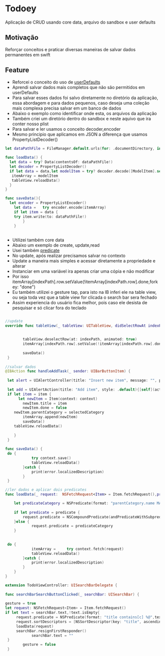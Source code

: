 # Todoey
Aplicação de CRUD usando core data, arquivo do sandbox e user defaults

## Motivação
Reforçar conceitos e praticar diversas maneiras de salvar dados permanentes em swift

## Feature
- Reforcei o conceito do uso de [userDefaults](https://developer.apple.com/documentation/foundation/userdefaults)
- Aprendi salvar dados mais completos que não  são permitidos em userDefaults
- Para salvar esses dados foi salvo diretamente no diretório da aplicação, essa abordagem e para dados pequenos, caso deseja uma coleção mais complexa precisa salvar em um banco de dados
- Abaixo o exemplo como identificar onde esta, os arquivos da aplicação 
- Também criei um diretório dentro do sandbox e neste aquivo que ira conter nosso plist
- Para salvar e ler usamos o conceito decoder,encoder
- Mesmo principio que aplicamos em JSON a diferença que usamos PropertyListDecoder()


```swift
let dataPathFile = FileManager.default.urls(for: .documentDirectory, in: .userDomainMask).first?.appendingPathExtension("TodoListTwo.plist")
	
func loadData() {
  let data = try? Data(contentsOf: dataPathFile!)
  let decoder = PropertyListDecoder()
  if let data = data,let modelItem = try? decoder.decode([ModelItem].self, from: data){
   itemArray = modelItem
   tableView.reloadData()
  }
}

func saveData(){
  let encoder = PropertyListEncoder()
	let data =	 try encoder.encode(itemArray)
	if let item = data {
	try	item.write(to: dataPathFile!)
		}
	}

```

##
- Utilizei também core data
- Abaixo um exemplo de create, update,read 
- Usei também [predicate](https://academy.realm.io/posts/nspredicate-cheatsheet/)
- No update, após realizar precisamos salvar no contexto
- Update a maneira mais simples e acessar diretamente a propriedade e alterar 
- Instanciar em uma variável ira apenas criar uma cópia e não modificar
- Por isso itemArray[indexPath].row.setValue(!itemArray[indexPath.row].done,forkey: "done")
- Eu também utilizei o gesture tap, para isto na IB inferi ele na table view, ou seja toda vez que a table view for clicada o search bar sera fechado
- Assim experiencia do usuário fica melhor, pois caso ele desista de pesquisar e só clicar fora do teclado

```swift

//update
override func tableView(_ tableView: UITableView, didSelectRowAt indexPath: IndexPath) {
		
		
		tableView.deselectRow(at: indexPath, animated: true)
		itemArray[indexPath.row].setValue(!itemArray[indexPath.row].done, forKey: "done")
		
		saveData()
 }   
 
//salvar dados
@IBAction func handleAddTask(_ sender: UIBarButtonItem) {
		
 let alert = UIAlertController(title: "Insert new item", message: "", preferredStyle: .alert)
		
 let add = UIAlertAction(title: "Add item", style: .default){[self](action) in
 if let item = item {
	  let newItem = Item(context: context)
		newItem.title = item
		newItem.done = false
    newItem.parentCategory = selectedCategory
		itemArray.append(newItem)
		saveData()
    tableView.reloadData()
				
	}
 }
 
func saveData() {
 do {
			try context.save()
			tableView.reloadData()
		}catch {
			print(error.localizedDescription)
		}
 }

//ler dados e aplicar dois predicates
func loadData(_ request:  NSFetchRequest<Item> = Item.fetchRequest(),predicate: NSPredicate? = nil ) {

	let predicateCategory = NSPredicate(format: "parentCategory.name MATCHES %@", selectedCategory!.name!)
		
	if let predicate = predicate {
		request.predicate = NSCompoundPredicate(andPredicateWithSubpredicates: [predicateCategory,predicate])
	}else {
			request.predicate = predicateCategory
	}
		
 	
 do {
			itemArray = 	try context.fetch(request)
			tableView.reloadData()
		}catch {
			print(error.localizedDescription)
		}
	}   
}    

extension TodoViewController: UISearchBarDelegate {
	
func searchBarSearchButtonClicked(_ searchBar: UISearchBar) {
		
gesture = true
let request: NSFetchRequest<Item> = Item.fetchRequest()
if let text = searchBar.text,!text.isEmpty{
	 request.predicate = NSPredicate(format: "title contains[c] %@",text)
	 request.sortDescriptors = [NSSortDescriptor(key: "title", ascending: true)]
	 loadData(request)
	 searchBar.resignFirstResponder()
			searchBar.text = ""
 }
		gesture = false
 }

```

